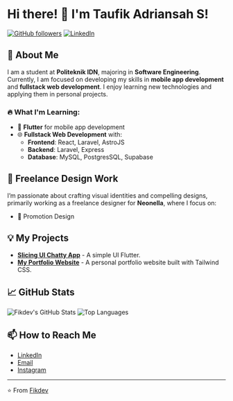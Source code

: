 # Hi there! 👋 I'm Taufik Adriansah S!

[![GitHub followers](https://img.shields.io/github/followers/Fikdev-401?label=Follow&style=social)](https://github.com/Fikdev-401)
[![LinkedIn](https://img.shields.io/badge/LinkedIn-Connect-blue)](https://www.linkedin.com/in/taufik-adriansyah)

## 🚀 About Me

I am a student at **Politeknik IDN**, majoring in **Software Engineering**. Currently, I am focused on developing my skills in **mobile app development** and **fullstack web development**. I enjoy learning new technologies and applying them in personal projects.

### 🔥 What I'm Learning:
- 📱 **Flutter** for mobile app development
- 🌐 **Fullstack Web Development** with:
  - **Frontend**: React, Laravel, AstroJS
  - **Backend**: Laravel, Express
  - **Database**: MySQL, PostgresSQL, Supabase

## 💼 Freelance Design Work
I’m passionate about crafting visual identities and compelling designs, primarily working as a freelance designer for **Neonella**, where I focus on:
- 🎨 Promotion Design

## 💡 My Projects

- [**Slicing UI Chatty App**](https://github.com/Fikdev-401/SlicingUIChattyApp) - A simple UI Flutter.
- [**My Portfolio Website**](https://github.com/Fikdev-401/Fikdev) - A personal portfolio website built with Tailwind CSS.


## 📈 GitHub Stats

![Fikdev's GitHub Stats](https://github-readme-stats.vercel.app/api?username=Fikdev-401&show_icons=true&theme=radical)
![Top Languages](https://github-readme-stats.vercel.app/api/top-langs/?username=Fikdev-401&layout=compact&theme=radical)

## 📫 How to Reach Me

- [LinkedIn](https://www.linkedin.com/in/taufik-adriansyah)
- [Email](mailto:fikdev.my.id@gmail.com)
- [Instagram](https://www.instagram.com/taufikadriansahsaputraa_/)

---

⭐️ From [Fikdev](https://github.com/Fikdev-401)
